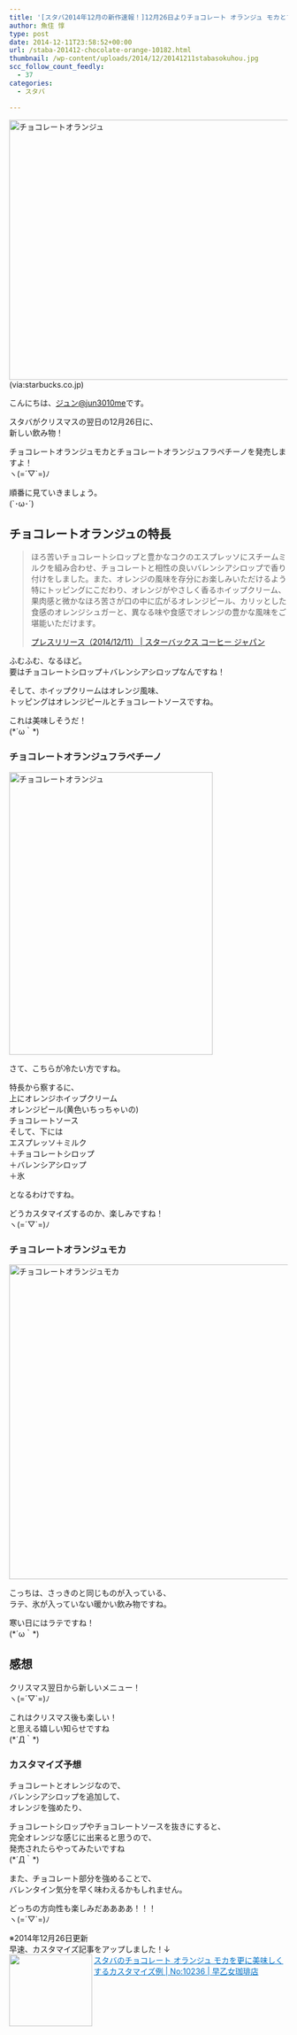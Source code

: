 ```yaml
---
title: '[スタバ2014年12月の新作速報！]12月26日よりチョコレート オランジュ モカとフラペチーノを発売！'
author: 魚住 惇
type: post
date: 2014-12-11T23:58:52+00:00
url: /staba-201412-chocolate-orange-10182.html
thumbnail: /wp-content/uploads/2014/12/20141211stabasokuhou.jpg
scc_follow_count_feedly:
  - 37
categories:
  - スタバ

---
```

<img decoding="async" loading="lazy" src="/wp-content/uploads/2014/12/20141211stabasokuhou.jpg" alt="チョコレートオランジュ" title="20141211stabasokuhou.jpg" border="0" width="600" height="470" /><!--more-->(via:starbucks.co.jp)

こんにちは、[ジュン@jun3010me][1]です。

スタバがクリスマスの翌日の12月26日に、  
新しい飲み物！

チョコレートオランジュモカとチョコレートオランジュフラペチーノを発売しますよ！  
ヽ(=´▽\`=)ﾉ

順番に見ていきましょう。  
(\`･ω･´)

## チョコレートオランジュの特長

> ほろ苦いチョコレートシロップと豊かなコクのエスプレッソにスチームミルクを組み合わせ、チョコレートと相性の良いバレンシアシロップで香り付けをしました。また、オレンジの風味を存分にお楽しみいただけるよう特にトッピングにこだわり、オレンジがやさしく香るホイップクリーム、果肉感と微かなほろ苦さが口の中に広がるオレンジピール、カリッとした食感のオレンジシュガーと、異なる味や食感でオレンジの豊かな風味をご堪能いただけます。
> 
> <p class="origin">
>   <a href="http://www.starbucks.co.jp/press_release/pr2014-1082.php" target="new">プレスリリース（2014/12/11） | スターバックス コーヒー ジャパン</a>
> </p>

ふむふむ、なるほど。  
要はチョコレートシロップ＋バレンシアシロップなんですね！

そして、ホイップクリームはオレンジ風味、  
トッピングはオレンジピールとチョコレートソースですね。

これは美味しそうだ！  
(\*´ω｀\*)

### チョコレートオランジュフラペチーノ

<img decoding="async" loading="lazy" src="/wp-content/uploads/2014/12/20141211stabafrap.jpg" alt="チョコレートオランジュ" title="20141211stabafrap.jpg" border="0" width="368" height="511" /> 

さて、こちらが冷たい方ですね。

特長から察するに、  
上にオレンジホイップクリーム  
オレンジピール(黄色いちっちゃいの)  
チョコレートソース  
そして、下には  
エスプレッソ＋ミルク  
＋チョコレートシロップ  
＋バレンシアシロップ  
＋氷  
  
となるわけですね。

どうカスタマイズするのか、楽しみですね！  
ヽ(=´▽\`=)ﾉ

### チョコレートオランジュモカ

<img decoding="async" loading="lazy" src="/wp-content/uploads/2014/12/20141211mocha.jpg" alt="チョコレートオランジュモカ" title="20141211mocha.jpg" border="0" width="532" height="569" /> 

こっちは、さっきのと同じものが入っている、  
ラテ、氷が入っていない暖かい飲み物ですね。

寒い日にはラテですね！  
(\*´ω｀\*)

## 感想

クリスマス翌日から新しいメニュー！  
ヽ(=´▽\`=)ﾉ

これはクリスマス後も楽しい！  
と思える嬉しい知らせですね  
(\*´Д｀\*)

### カスタマイズ予想

チョコレートとオレンジなので、  
バレンシアシロップを追加して、  
オレンジを強めたり、

チョコレートシロップやチョコレートソースを抜きにすると、  
完全オレンジな感じに出来ると思うので、  
発売されたらやってみたいですね  
(\*´Д｀\*)

また、チョコレート部分を強めることで、  
バレンタイン気分を早く味わえるかもしれません。

どっちの方向性も楽しみだああああ！！！  
ヽ(=´▽\`=)ﾉ

<span class="b">※2014年12月26日更新</span>  
早速、カスタマイズ記事をアップしました！↓  
<a href="http://192.168.11.200:8000/staba-choco-orange-mocha-osusume-custom-10236.html" target="_blank"><img decoding="async" loading="lazy" class="alignleft" align="left" border="0" src="http://capture.heartrails.com/150x130/shadow?http://192.168.11.200:8000/staba-choco-orange-mocha-osusume-custom-10236.html" alt="" width="150" height="130" /></a><a style="color:#0070C5;" href="http://192.168.11.200:8000/staba-choco-orange-mocha-osusume-custom-10236.html" target="_blank">スタバのチョコレート オランジュ モカを更に美味しくするカスタマイズ例 | No:10236 | 早乙女珈琲店</a><a href="http://b.hatena.ne.jp/entry/http://192.168.11.200:8000/staba-choco-orange-mocha-osusume-custom-10236.html" target="_blank"><img decoding="async" border="0" src="http://b.hatena.ne.jp/entry/image/http://192.168.11.200:8000/staba-choco-orange-mocha-osusume-custom-10236.html" alt="" /></a><br style="clear:both;" />

 [1]: https://twitter.com/jun3010me